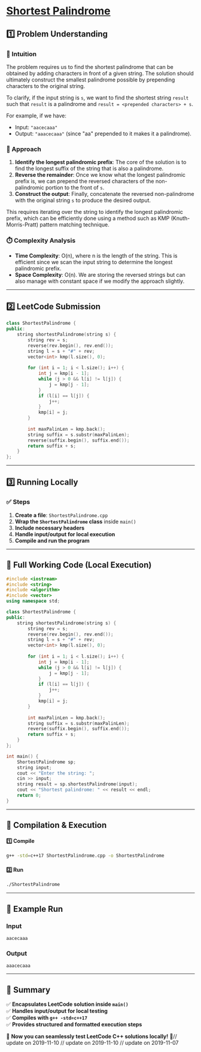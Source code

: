 # **[Shortest Palindrome](https://leetcode.com/problems/shortest-palindrome/description/)**  

## **1️⃣ Problem Understanding**  
### **📌 Intuition**  
The problem requires us to find the shortest palindrome that can be obtained by adding characters in front of a given string. The solution should ultimately construct the smallest palindrome possible by prepending characters to the original string.

To clarify, if the input string is `s`, we want to find the shortest string `result` such that `result` is a palindrome and `result = <prepended characters> + s`. 

For example, if we have:
- Input: `"aacecaaa"`
- Output: `"aaacecaaa"` (since "aa" prepended to it makes it a palindrome).

### **🚀 Approach**  
1. **Identify the longest palindromic prefix**: The core of the solution is to find the longest suffix of the string that is also a palindrome. 
2. **Reverse the remainder**: Once we know what the longest palindromic prefix is, we can prepend the reversed characters of the non-palindromic portion to the front of `s`.
3. **Construct the output**: Finally, concatenate the reversed non-palindrome with the original string `s` to produce the desired output.

This requires iterating over the string to identify the longest palindromic prefix, which can be efficiently done using a method such as KMP (Knuth-Morris-Pratt) pattern matching technique.

### **⏱️ Complexity Analysis**  
- **Time Complexity**: O(n), where n is the length of the string. This is efficient since we scan the input string to determine the longest palindromic prefix.
- **Space Complexity**: O(n). We are storing the reversed strings but can also manage with constant space if we modify the approach slightly.

---  

## **2️⃣ LeetCode Submission**  
```cpp
class ShortestPalindrome {
public:
    string shortestPalindrome(string s) {
        string rev = s;
        reverse(rev.begin(), rev.end());
        string l = s + "#" + rev;
        vector<int> kmp(l.size(), 0);
        
        for (int i = 1; i < l.size(); i++) {
            int j = kmp[i - 1];
            while (j > 0 && l[i] != l[j]) {
                j = kmp[j - 1];
            }
            if (l[i] == l[j]) {
                j++;
            }
            kmp[i] = j;
        }
        
        int maxPalinLen = kmp.back();
        string suffix = s.substr(maxPalinLen);
        reverse(suffix.begin(), suffix.end());
        return suffix + s;
    }
};  
```  

---  

## **3️⃣ Running Locally**  
### **✅ Steps**  
1. **Create a file**: `ShortestPalindrome.cpp`  
2. **Wrap the `ShortestPalindrome` class** inside `main()`  
3. **Include necessary headers**  
4. **Handle input/output for local execution**  
5. **Compile and run the program**  

---  

## **📝 Full Working Code (Local Execution)**  
```cpp
#include <iostream>
#include <string>
#include <algorithm>
#include <vector>
using namespace std;

class ShortestPalindrome {
public:
    string shortestPalindrome(string s) {
        string rev = s;
        reverse(rev.begin(), rev.end());
        string l = s + "#" + rev;
        vector<int> kmp(l.size(), 0);
        
        for (int i = 1; i < l.size(); i++) {
            int j = kmp[i - 1];
            while (j > 0 && l[i] != l[j]) {
                j = kmp[j - 1];
            }
            if (l[i] == l[j]) {
                j++;
            }
            kmp[i] = j;
        }
        
        int maxPalinLen = kmp.back();
        string suffix = s.substr(maxPalinLen);
        reverse(suffix.begin(), suffix.end());
        return suffix + s;
    }
};

int main() {
    ShortestPalindrome sp;
    string input;
    cout << "Enter the string: ";
    cin >> input;
    string result = sp.shortestPalindrome(input);
    cout << "Shortest palindrome: " << result << endl;
    return 0;
}
```  

---  

## **🔧 Compilation & Execution**  
#### **1️⃣ Compile**  
```bash
g++ -std=c++17 ShortestPalindrome.cpp -o ShortestPalindrome
```  

#### **2️⃣ Run**  
```bash
./ShortestPalindrome
```  

---  

## **🎯 Example Run**  
### **Input**  
```
aacecaaa
```  
### **Output**  
```
aaacecaaa
```  

---  

## **📌 Summary**  
✅ **Encapsulates LeetCode solution inside `main()`**  
✅ **Handles input/output for local testing**  
✅ **Compiles with `g++ -std=c++17`**  
✅ **Provides structured and formatted execution steps**  

🚀 **Now you can seamlessly test LeetCode C++ solutions locally!** 🚀// update on 2019-11-10
// update on 2019-11-10
// update on 2019-11-07
